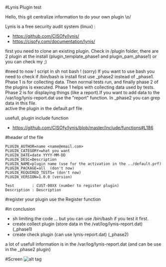 #Lynis Plugin test

Hello, this git centralize information to do your own plugin \o/  

Lynis is a free security audit system (linux) :   
- https://github.com/CISOfy/lynis/
- https://cisofy.com/documentation/lynis/

first you need to clone an existing plugin. Check in /plugin folder, there are 2 plugin
at the install (plugin_template_phase1 and plugin_pam_phase1) or you can check my ;)

#need to now !
script in sh not bash ! (sorry) If you want to use bash you need to check if /bin/bash is install first
use _phase2 instead of _phase1. Phase 1 is for collecting data. Then normal tests run, and finally phase 2 of the plugins is executed. Phase 1 helps with collecting data used by tests. Phase 2 is for displaying things (like a report).If you want to add data to the /var/log/lynis-report.dat use the "report" function. In _phase2 you can grep data in this file.  
active the plugin in the default.prf file  

usefull, plugin include function   
- https://github.com/CISOfy/lynis/blob/master/include/functions#L186

#header of the file
```
PLUGIN_AUTHOR=name <name@email.com>
PLUGIN_CATEGORY=what you want
PLUGIN_DATE=date YYYY-MM-DD
PLUGIN_DESC=Description
PLUGIN_NAME=plugin name (use for the activation in the ../default.prf)
PLUGIN_PACKAGE=all  (don't now)
PLUGIN_REQUIRED_TESTS= (don't now)
PLUGIN_VERSION=1.0.0 (version)

Test        : CUST-00XX (number to register plugin)
Description : Description
```

#register your plugin
use the Register function  


#in conclusion
- sh limiting the code ... but you can use /bin/bash if you test it first.
- create collect plugin (store data in the /vat/log/lynis-report.dat) (_phase1)  
- create check plugin (can use lynis-report.dat) (_phase2)  

a lot of usefull information is in the /var/log/lynis-report.dat (and can be use in the _phase2 plugin) 


#Screen 
![alt tag](https://cloud.githubusercontent.com/assets/8168679/11815492/40858c40-a34c-11e5-9e13-bb0d4daa172d.JPG)
